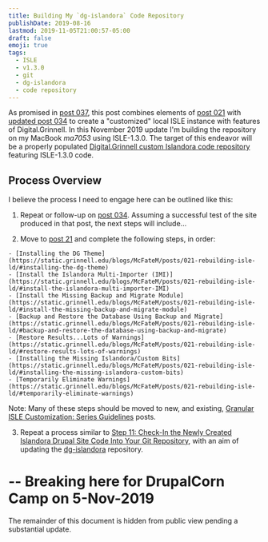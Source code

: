 ```yaml
---
title: Building My `dg-islandora` Code Repository
publishDate: 2019-08-16
lastmod: 2019-11-05T21:00:57-05:00
draft: false
emoji: true
tags:
  - ISLE
  - v1.3.0
  - git
  - dg-islandora
  - code repository
---
```


As promised in [post 037](https://static.grinnell.edu/blogs/McFateM/posts/037-migrating-dg-to-isle-1.2.0-ld/), this post combines elements of [post 021](https://static.grinnell.edu/blogs/McFateM/posts/021-rebuilding-isle-ld/) with [updated post 034](https://static.grinnell.edu/blogs/McFateM/posts/034-building-isle-1.3.0-ld/) to create a "customized" local ISLE instance with features of Digital.Grinnell. In this November 2019 update I'm building the repository on my MacBook _ma7053_ using ISLE-1.3.0. The target of this endeavor will be a properly populated [Digital.Grinnell custom Islandora code repository](https://github.com/Digital-Grinnell/dg-islandora) featuring ISLE-1.3.0 code.

## Process Overview
I believe the process I need to engage here can be outlined like this:

  1. Repeat or follow-up on [post 034](https://static.grinnell.edu/blogs/McFateM/posts/034-building-isle-1.3.0-ld/). Assuming a successful test of the site produced in that post, the next steps will include...

  2. Move to [post 21](https://static.grinnell.edu/blogs/McFateM/posts/021-rebuilding-isle-ld/) and complete the following steps, in order:

    - [Installing the DG Theme](https://static.grinnell.edu/blogs/McFateM/posts/021-rebuilding-isle-ld/#installing-the-dg-theme)
    - [Install the Islandora Multi-Importer (IMI)](https://static.grinnell.edu/blogs/McFateM/posts/021-rebuilding-isle-ld/#install-the-islandora-multi-importer-IMI)
    - [Install the Missing Backup and Migrate Module](https://static.grinnell.edu/blogs/McFateM/posts/021-rebuilding-isle-ld/#install-the-missing-backup-and-migrate-module)
    - [Backup and Restore the Database Using Backup and Migrate](https://static.grinnell.edu/blogs/McFateM/posts/021-rebuilding-isle-ld/#backup-and-restore-the-database-using-backup-and-migrate)
    - [Restore Results...Lots of Warnings](https://static.grinnell.edu/blogs/McFateM/posts/021-rebuilding-isle-ld/#restore-results-lots-of-warnings)
    - [Installing the Missing Islandora/Custom Bits](https://static.grinnell.edu/blogs/McFateM/posts/021-rebuilding-isle-ld/#installing-the-missing-islandora-custom-bits)
    - [Temporarily Eliminate Warnings](https://static.grinnell.edu/blogs/McFateM/posts/021-rebuilding-isle-ld/#temporarily-eliminate-warnings)  

Note: Many of these steps should be moved to new, and existing, [Granular ISLE Customization: Series Guidelines](https://static.grinnell.edu/blogs/McFateM/posts/047-granular-isle-customizations-the-series/) posts.

  3. Repeat a process similar to [Step 11: Check-In the Newly Created Islandora Drupal Site Code Into Your Git Repository](https://github.com/Islandora-Collaboration-Group/ISLE/blob/ISLE-1.3.0/docs/install/install-local-new.md#step-11-check-in-the-newly-created-islandora-drupal-site-code-into-is-git-repository), with an aim of updating the [dg-islandora](https://github.com/Digital-Grinnell/dg-islandora) repository.  

# -- Breaking here for DrupalCorn Camp on 5-Nov-2019

The remainder of this document is hidden from public view pending a substantial update.

<!--

# Sections That Follow May be Temporarily Out-of-Order

## Clone to Local
I started by following the `Cloning to Local` guidance in [post 021](https://static.grinnell.edu/blogs/McFateM/posts/021-rebuilding-isle-ld/#clone-to-local).  The commands and output were like so:

```
╭─markmcfate@ma7053 ~/Projects/ISLE ‹ruby-2.3.0› ‹master*›
╰─$ git remote -v
origin	https://github.com/Islandora-Collaboration-Group/ISLE.git (fetch)
origin	https://github.com/Islandora-Collaboration-Group/ISLE.git (push)
╭─markmcfate@ma7053 ~/Projects/ISLE ‹ruby-2.3.0› ‹master*›
╰─$ git pull
remote: Enumerating objects: 14, done.
remote: Counting objects: 100% (14/14), done.
remote: Total 28 (delta 13), reused 14 (delta 13), pack-reused 14
Unpacking objects: 100% (28/28), done.
From https://github.com/Islandora-Collaboration-Group/ISLE
   cb56d788..879de85c  master             -> origin/master
 * [new branch]        ISLE-1.3.0         -> origin/ISLE-1.3.0
 * [new branch]        behat-url-change   -> origin/behat-url-change
 * [new tag]           ISLE-1.3.0-release -> ISLE-1.3.0-release
Updating cb56d788..879de85c
Fast-forward
╭─markmcfate@ma7053 ~/Projects/ISLE ‹ruby-2.3.0› ‹master*›
╰─$ git checkout ISLE-1.3.0
D	config/apache/settings_php/settings.local.php
Branch 'ISLE-1.3.0' set up to track remote branch 'ISLE-1.3.0' from 'origin'.
Switched to a new branch 'ISLE-1.3.0'
```

## Cleaning Up
Next, I ran my usual `Docker clean-up` commands from `Cleaning Up` in [post 021](https://static.grinnell.edu/blogs/McFateM/posts/021-rebuilding-isle-ld/#cleaning-up).  Specifically...

```
╭─markmcfate@ma7053 ~/Projects/ISLE ‹ruby-2.3.0› ‹ISLE-1.3.0*›
╰─$ docker stop $(docker ps -q)
docker rm -v $(docker ps -qa)
docker image rm $(docker image ls -q) --force
docker system prune --force
```

## Launching the Stack
I started it all up as documented in `Launching the Stack` from [post 021](https://static.grinnell.edu/blogs/McFateM/posts/021-rebuilding-isle-ld/#launching-the-stack). While that was spinning up I took a look at my workstation's `/etc/hosts` file, and made sure I had the following in control:

```
## For ISLE ld
127.0.0.1  localhost isle.localdomain admin.isle.localdomain images.isle.localdomain portainer.isle.localdomain
```
Just FYI... my `time` to `docker-compose up -d` was:
```
docker-compose up -d  1.30s user 0.39s system 1% cpu 2:17.93 total
```
## Running the Drupal Installer Script
Did so exactly as prescribed in the `Running the Drupal Installer Script` portion of [post 021](https://static.grinnell.edu/blogs/McFateM/posts/021-rebuilding-isle-ld/#running-the-drupal-installer-script).

My `time` to complete... `docker exec -it isle-apache-ld bash   0.11s user 0.14s system 0% cpu 6:44.70 total`.  The good news is, after just a couple of minutes the site comes up successfully as `https://isle.localdomain`.  Woot!  Now, time to add my theme and some other features.

## Installing the DG Theme
Moving on to `Installing the DG Theme` in [post 021](https://static.grinnell.edu/blogs/McFateM/posts/021-rebuilding-isle-ld/#installing-the-dg-theme) and running the commands verbatim...

Nice!  It's beginning to take shape.

## Install the Islandora Multi-Importer (IMI)
Next step followed [post 021](https://static.grinnell.edu/blogs/McFateM/posts/021-rebuilding-isle-ld/#install-the-islandora-multi-importer-imi) to the letter.  It's installed and visible in my `Navigation` menu as it should be.  Moving on...

## Install the Missing Backup and Migrate Module
I did this just as advertised in [post 021](https://static.grinnell.edu/blogs/McFateM/posts/021-rebuilding-isle-ld/#install-the-missing-backup-and-migrate-module).

## Backup and Restore the Database Using _Backup and Migrate_
I used the first backup option, not the "alternative", and then the restore process documented in [post 021](https://static.grinnell.edu/blogs/McFateM/posts/021-rebuilding-isle-ld/#backup-and-restore-the-database-using-backup-and-migrate). The process created the same "WSOD" as documented in [post 021](https://static.grinnell.edu/blogs/McFateM/posts/021-rebuilding-isle-ld/#Restore-results-lots-of-warnings), but when I cleared the cache the site returned, with lots of the same warnings as noted before.

I skipped the diagnostic steps presented in [post 021](https://static.grinnell.edu/blogs/McFateM/posts/021-rebuilding-isle-ld/#installing-the-missing-islandora-custom-bits), but did run the `git clone...` commands specified for the *Apache* container, and that worked nicely.  

## Temporarily Eliminate Warnings
When it was time to eliminate the remaining warnings I had to add one `drush sqlq...` command (line 5 of 6 below) to the original [post 021](https://static.grinnell.edu/blogs/McFateM/posts/021-rebuilding-isle-ld/#temporarily-eliminate-warnings) list, so the commands were:

```
cd /var/www/html/sites/default
drush -y dis islandora_binary_object islandora_pdfjs_reader
drush sqlq "DELETE FROM system WHERE name = 'islandora_binary_object' AND type = 'module';"
drush sqlq "DELETE FROM system WHERE name = 'islandora_pdfjs_reader' AND type = 'module';"
drush sqlq "DELETE FROM system WHERE name = 'ldap_servers' AND type = 'module';"
drush cc all

```

The rest of [post 021](https://static.grinnell.edu/blogs/McFateM/posts/021-rebuilding-isle-ld) beginning with the [`Building ISLE-DG-Essentials` section](https://static.grinnell.edu/blogs/McFateM/posts/021-rebuilding-isle-ld/#building-isle-dg-essentials) is geared more to the creation of a `dg-isle` configuration repository, and is not  relevant to my goal of building a `dg-islandora` code repository.  So, this is where I depart from [post 021](https://static.grinnell.edu/blogs/McFateM/posts/021-rebuilding-isle-ld) in favor of [post 034](https://static.grinnell.edu/blogs/McFateM/posts/034-building-isle-1.2.0-ld/).

-->
